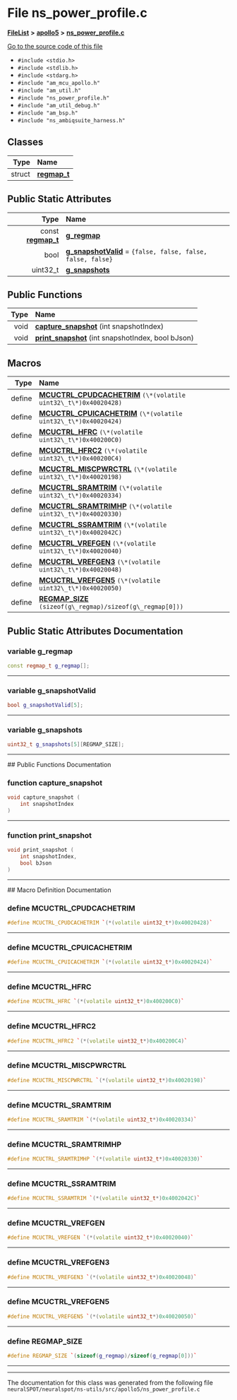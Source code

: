

# File ns\_power\_profile.c



[**FileList**](files.md) **>** [**apollo5**](dir_4b586f9555feab2a00d1b63aa502548f.md) **>** [**ns\_power\_profile.c**](apollo5_2ns__power__profile_8c.md)

[Go to the source code of this file](apollo5_2ns__power__profile_8c_source.md)



* `#include <stdio.h>`
* `#include <stdlib.h>`
* `#include <stdarg.h>`
* `#include "am_mcu_apollo.h"`
* `#include "am_util.h"`
* `#include "ns_power_profile.h"`
* `#include "am_util_debug.h"`
* `#include "am_bsp.h"`
* `#include "ns_ambiqsuite_harness.h"`















## Classes

| Type | Name |
| ---: | :--- |
| struct | [**regmap\_t**](structregmap__t.md) <br> |








## Public Static Attributes

| Type | Name |
| ---: | :--- |
|  const [**regmap\_t**](structregmap__t.md) | [**g\_regmap**](#variable-g_regmap)  <br> |
|  bool | [**g\_snapshotValid**](#variable-g_snapshotvalid)   = `{false, false, false, false, false}`<br> |
|  uint32\_t | [**g\_snapshots**](#variable-g_snapshots)  <br> |














## Public Functions

| Type | Name |
| ---: | :--- |
|  void | [**capture\_snapshot**](#function-capture_snapshot) (int snapshotIndex) <br> |
|  void | [**print\_snapshot**](#function-print_snapshot) (int snapshotIndex, bool bJson) <br> |



























## Macros

| Type | Name |
| ---: | :--- |
| define  | [**MCUCTRL\_CPUDCACHETRIM**](apollo5_2ns__power__profile_8c.md#define-mcuctrl_cpudcachetrim)  `(\*(volatile uint32\_t\*)0x40020428)`<br> |
| define  | [**MCUCTRL\_CPUICACHETRIM**](apollo5_2ns__power__profile_8c.md#define-mcuctrl_cpuicachetrim)  `(\*(volatile uint32\_t\*)0x40020424)`<br> |
| define  | [**MCUCTRL\_HFRC**](apollo5_2ns__power__profile_8c.md#define-mcuctrl_hfrc)  `(\*(volatile uint32\_t\*)0x400200C0)`<br> |
| define  | [**MCUCTRL\_HFRC2**](apollo5_2ns__power__profile_8c.md#define-mcuctrl_hfrc2)  `(\*(volatile uint32\_t\*)0x400200C4)`<br> |
| define  | [**MCUCTRL\_MISCPWRCTRL**](apollo5_2ns__power__profile_8c.md#define-mcuctrl_miscpwrctrl)  `(\*(volatile uint32\_t\*)0x40020198)`<br> |
| define  | [**MCUCTRL\_SRAMTRIM**](apollo5_2ns__power__profile_8c.md#define-mcuctrl_sramtrim)  `(\*(volatile uint32\_t\*)0x40020334)`<br> |
| define  | [**MCUCTRL\_SRAMTRIMHP**](apollo5_2ns__power__profile_8c.md#define-mcuctrl_sramtrimhp)  `(\*(volatile uint32\_t\*)0x40020330)`<br> |
| define  | [**MCUCTRL\_SSRAMTRIM**](apollo5_2ns__power__profile_8c.md#define-mcuctrl_ssramtrim)  `(\*(volatile uint32\_t\*)0x4002042C)`<br> |
| define  | [**MCUCTRL\_VREFGEN**](apollo5_2ns__power__profile_8c.md#define-mcuctrl_vrefgen)  `(\*(volatile uint32\_t\*)0x40020040)`<br> |
| define  | [**MCUCTRL\_VREFGEN3**](apollo5_2ns__power__profile_8c.md#define-mcuctrl_vrefgen3)  `(\*(volatile uint32\_t\*)0x40020048)`<br> |
| define  | [**MCUCTRL\_VREFGEN5**](apollo5_2ns__power__profile_8c.md#define-mcuctrl_vrefgen5)  `(\*(volatile uint32\_t\*)0x40020050)`<br> |
| define  | [**REGMAP\_SIZE**](apollo5_2ns__power__profile_8c.md#define-regmap_size)  `(sizeof(g\_regmap)/sizeof(g\_regmap[0]))`<br> |

## Public Static Attributes Documentation




### variable g\_regmap 

```C++
const regmap_t g_regmap[];
```




<hr>



### variable g\_snapshotValid 

```C++
bool g_snapshotValid[5];
```




<hr>



### variable g\_snapshots 

```C++
uint32_t g_snapshots[5][REGMAP_SIZE];
```




<hr>
## Public Functions Documentation




### function capture\_snapshot 

```C++
void capture_snapshot (
    int snapshotIndex
) 
```




<hr>



### function print\_snapshot 

```C++
void print_snapshot (
    int snapshotIndex,
    bool bJson
) 
```




<hr>
## Macro Definition Documentation





### define MCUCTRL\_CPUDCACHETRIM 

```C++
#define MCUCTRL_CPUDCACHETRIM `(*(volatile uint32_t*)0x40020428)`
```




<hr>



### define MCUCTRL\_CPUICACHETRIM 

```C++
#define MCUCTRL_CPUICACHETRIM `(*(volatile uint32_t*)0x40020424)`
```




<hr>



### define MCUCTRL\_HFRC 

```C++
#define MCUCTRL_HFRC `(*(volatile uint32_t*)0x400200C0)`
```




<hr>



### define MCUCTRL\_HFRC2 

```C++
#define MCUCTRL_HFRC2 `(*(volatile uint32_t*)0x400200C4)`
```




<hr>



### define MCUCTRL\_MISCPWRCTRL 

```C++
#define MCUCTRL_MISCPWRCTRL `(*(volatile uint32_t*)0x40020198)`
```




<hr>



### define MCUCTRL\_SRAMTRIM 

```C++
#define MCUCTRL_SRAMTRIM `(*(volatile uint32_t*)0x40020334)`
```




<hr>



### define MCUCTRL\_SRAMTRIMHP 

```C++
#define MCUCTRL_SRAMTRIMHP `(*(volatile uint32_t*)0x40020330)`
```




<hr>



### define MCUCTRL\_SSRAMTRIM 

```C++
#define MCUCTRL_SSRAMTRIM `(*(volatile uint32_t*)0x4002042C)`
```




<hr>



### define MCUCTRL\_VREFGEN 

```C++
#define MCUCTRL_VREFGEN `(*(volatile uint32_t*)0x40020040)`
```




<hr>



### define MCUCTRL\_VREFGEN3 

```C++
#define MCUCTRL_VREFGEN3 `(*(volatile uint32_t*)0x40020048)`
```




<hr>



### define MCUCTRL\_VREFGEN5 

```C++
#define MCUCTRL_VREFGEN5 `(*(volatile uint32_t*)0x40020050)`
```




<hr>



### define REGMAP\_SIZE 

```C++
#define REGMAP_SIZE `(sizeof(g_regmap)/sizeof(g_regmap[0]))`
```




<hr>

------------------------------
The documentation for this class was generated from the following file `neuralSPOT/neuralspot/ns-utils/src/apollo5/ns_power_profile.c`

